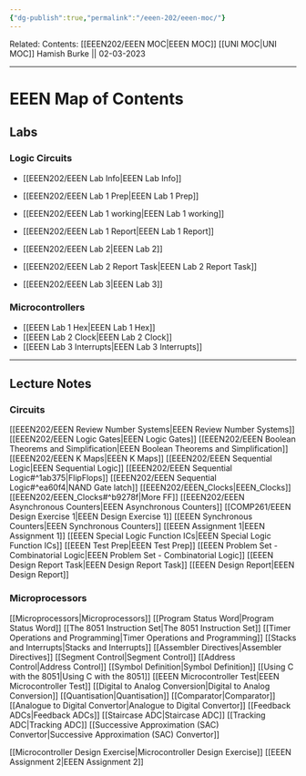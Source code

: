 ```yaml
---
{"dg-publish":true,"permalink":"/eeen-202/eeen-moc/"}
---
```



Related: 
Contents: [[EEEN202/EEEN MOC\|EEEN MOC]]
[[UNI MOC\|UNI MOC]]
Hamish Burke || 02-03-2023
***

# EEEN Map of Contents

## Labs

### Logic Circuits

- [[EEEN202/EEEN Lab Info\|EEEN Lab Info]]

- [[EEEN202/EEEN Lab 1 Prep\|EEEN Lab 1 Prep]]
- [[EEEN202/EEEN Lab 1 working\|EEEN Lab 1 working]]
- [[EEEN202/EEEN Lab 1 Report\|EEEN Lab 1 Report]]

- [[EEEN202/EEEN Lab 2\|EEEN Lab 2]]
- [[EEEN202/EEEN Lab 2 Report Task\|EEEN Lab 2 Report Task]]

- [[EEEN202/EEEN Lab 3\|EEEN Lab 3]]

### Microcontrollers

- [[EEEN Lab 1 Hex\|EEEN Lab 1 Hex]]
- [[EEEN Lab 2 Clock\|EEEN Lab 2 Clock]]
- [[EEEN Lab 3 Interrupts\|EEEN Lab 3 Interrupts]]

***

## Lecture Notes

### Circuits

[[EEEN202/EEEN Review Number Systems\|EEEN Review Number Systems]]
[[EEEN202/EEEN Logic Gates\|EEEN Logic Gates]]
[[EEEN202/EEEN Boolean Theorems and Simplification\|EEEN Boolean Theorems and Simplification]]
[[EEEN202/EEEN K Maps\|EEEN K Maps]]
[[EEEN202/EEEN Sequential Logic\|EEEN Sequential Logic]]
	[[EEEN202/EEEN Sequential Logic#^1ab375\|FlipFlops]]
	[[EEEN202/EEEN Sequential Logic#^ea60f4\|NAND Gate latch]]
[[EEEN202/EEEN_Clocks\|EEEN_Clocks]]
	[[EEEN202/EEEN_Clocks#^b9278f\|More FF]]
[[EEEN202/EEEN Asynchronous Counters\|EEEN Asynchronous Counters]]
[[COMP261/EEEN Design Exercise 1\|EEEN Design Exercise 1]]
[[EEEN Synchronous Counters\|EEEN Synchronous Counters]]
[[EEEN Assignment 1\|EEEN Assignment 1]]
[[EEEN Special Logic Function ICs\|EEEN Special Logic Function ICs]]
[[EEEN Test Prep\|EEEN Test Prep]]
[[EEEN Problem Set - Combinatorial Logic\|EEEN Problem Set - Combinatorial Logic]]
[[EEEN Design Report Task\|EEEN Design Report Task]]
[[EEEN Design Report\|EEEN Design Report]]

### Microprocessors

[[Microprocessors\|Microprocessors]]
[[Program Status Word\|Program Status Word]]
[[The 8051 Instruction Set\|The 8051 Instruction Set]]
[[Timer Operations and Programming\|Timer Operations and Programming]]
[[Stacks and Interrupts\|Stacks and Interrupts]]
[[Assembler Directives\|Assembler Directives]]
	[[Segment Control\|Segment Control]]
	[[Address Control\|Address Control]]
	[[Symbol Definition\|Symbol Definition]]
[[Using C with the 8051\|Using C with the 8051]]
[[EEEN Microcontroller Test\|EEEN Microcontroller Test]]
[[Digital to Analog Conversion\|Digital to Analog Conversion]]
	[[Quantisation\|Quantisation]]
	[[Comparator\|Comparator]]
	[[Analogue to Digital Convertor\|Analogue to Digital Convertor]]
	[[Feedback ADCs\|Feedback ADCs]]
		[[Staircase ADC\|Staircase ADC]]
		[[Tracking ADC\|Tracking ADC]]
		[[Successive Approximation (SAC) Convertor\|Successive Approximation (SAC) Convertor]]



[[Microcontroller Design Exercise\|Microcontroller Design Exercise]]
[[EEEN Assignment 2\|EEEN Assignment 2]]

